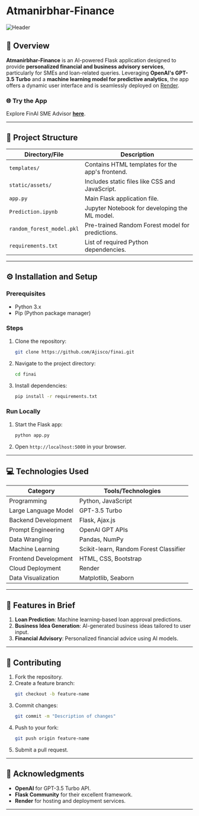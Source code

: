 # **Atmanirbhar-Finance**  
![Header](https://capsule-render.vercel.app/api?type=wave&color=gradient&height=300&section=header&text=Atmanirbhar%20Finance%20&fontSize=50)

## 🚀 **Overview**  
**Atmanirbhar-Finance** is an AI-powered Flask application designed to provide **personalized financial and business advisory services**, particularly for SMEs and loan-related queries. Leveraging **OpenAI's GPT-3.5 Turbo** and a **machine learning model for predictive analytics**, the app offers a dynamic user interface and is seamlessly deployed on [Render](https://finai-t4wc.onrender.com).

### 🌐 **Try the App**  
Explore FinAI SME Advisor [**here**](https://finai-t4wc.onrender.com).  

---

## 📁 **Project Structure**  

| Directory/File         | Description                                           |  
|------------------------|-------------------------------------------------------|  
| `templates/`           | Contains HTML templates for the app's frontend.      |  
| `static/assets/`       | Includes static files like CSS and JavaScript.       |  
| `app.py`               | Main Flask application file.                         |  
| `Prediction.ipynb`     | Jupyter Notebook for developing the ML model.        |  
| `random_forest_model.pkl` | Pre-trained Random Forest model for predictions.   |  
| `requirements.txt`     | List of required Python dependencies.                |  

---

## ⚙️ **Installation and Setup**  

### **Prerequisites**  
- Python 3.x  
- Pip (Python package manager)  

### **Steps**  
1. Clone the repository:  
   ```bash  
   git clone https://github.com/Ajisco/finai.git  
   ```  
2. Navigate to the project directory:  
   ```bash  
   cd finai  
   ```  
3. Install dependencies:  
   ```bash  
   pip install -r requirements.txt  
   ```  

### **Run Locally**  
1. Start the Flask app:  
   ```bash  
   python app.py  
   ```  
2. Open `http://localhost:5000` in your browser.  

---

## 💻 **Technologies Used**  

| **Category**          | **Tools/Technologies**                               |  
|-----------------------|-----------------------------------------------------|  
| Programming           | Python, JavaScript                                  |  
| Large Language Model  | GPT-3.5 Turbo                                       |  
| Backend Development   | Flask, Ajax.js                                      |  
| Prompt Engineering    | OpenAI GPT APIs                                     |  
| Data Wrangling        | Pandas, NumPy                                       |  
| Machine Learning      | Scikit-learn, Random Forest Classifier              |  
| Frontend Development  | HTML, CSS, Bootstrap                                |  
| Cloud Deployment      | Render                                              |  
| Data Visualization    | Matplotlib, Seaborn                                 |  

---

## 🌟 **Features in Brief**  
1. **Loan Prediction**: Machine learning-based loan approval predictions.  
2. **Business Idea Generation**: AI-generated business ideas tailored to user input.  
3. **Financial Advisory**: Personalized financial advice using AI models.  

---

## 🤝 **Contributing**  

1. Fork the repository.  
2. Create a feature branch:  
   ```bash  
   git checkout -b feature-name  
   ```  
3. Commit changes:  
   ```bash  
   git commit -m "Description of changes"  
   ```  
4. Push to your fork:  
   ```bash  
   git push origin feature-name  
   ```  
5. Submit a pull request.  

---

## 🙏 **Acknowledgments**  
- **OpenAI** for GPT-3.5 Turbo API.  
- **Flask Community** for their excellent framework.  
- **Render** for hosting and deployment services.  

---  
